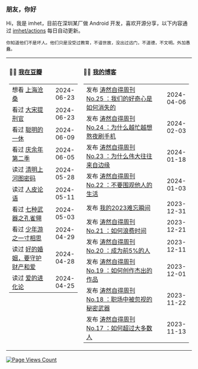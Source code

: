 ### 朋友，你好

Hi，我是 imhet，目前在深圳某厂做 Android 开发，喜欢开源分享，以下内容通过 <a href="https://github.com/imhet/imhet/actions" target="_blank">imhet/actions</a> 每日自动更新。

<!-- juzi starts -->
```
你知道他们不是坏人。他们只是没受过教育，不谙世故，没出过远门，不道德，不文明。外加愚蠢。
```
<!-- juzi ends -->


<table width="900px">
<tr>
<td valign="top" width="40%">

#### 🤾‍♂️  <a href="https://www.douban.com/people/heyitao/" target="_blank">我在豆瓣</a>

<!-- douban starts -->
| | |
 |:------------- | -------------: |
| 想看 <a href='http://movie.douban.com/subject/2381059/' target='_blank'>上海沧桑</a> | 2024-06-23 |
| 看过 <a href='http://movie.douban.com/subject/2239292/' target='_blank'>大宋提刑官</a> | 2024-06-23 |
| 看过 <a href='http://movie.douban.com/subject/1883755/' target='_blank'>聪明的一休</a> | 2024-06-09 |
| 看过 <a href='http://movie.douban.com/subject/34937650/' target='_blank'>庆余年 第二季</a> | 2024-06-05 |
| 读过 <a href='https://book.douban.com/subject/26265745/' target='_blank'>清明上河图密码</a> | 2024-05-28 |
| 读过 <a href='https://book.douban.com/subject/5390091/' target='_blank'>人皮论语</a> | 2024-05-11 |
| 看过 <a href='http://movie.douban.com/subject/5905773/' target='_blank'>七种武器之孔雀翎</a> | 2024-05-03 |
| 看过 <a href='http://movie.douban.com/subject/30426829/' target='_blank'>少年游之一寸相思</a> | 2024-04-29 |
| 读过 <a href='https://book.douban.com/subject/34905537/' target='_blank'>好的婚姻，要守护财产和爱</a> | 2024-04-28 |
| 读过 <a href='https://book.douban.com/subject/27073878/' target='_blank'>爱的进化论</a> | 2024-04-25 |
<!-- douban ends -->

</td>


<td valign="top" width="60%">

#### 🤹‍♀️ <a href="https://heyitao.com/" target="_blank">我的博客</a>

<!-- blog starts -->
| | |
 |:------------- | -------------: |
| 发布 <a href='http://heyitao.com/post/beyond-code-weekly-025' target='_blank'>涛然自得周刊 No.25 ：我们的好奇心是如何消失的</a> | 2024-04-06 |
| 发布 <a href='http://heyitao.com/post/beyond-code-weekly-024' target='_blank'>涛然自得周刊 No.24 ：为什么越忙越想熬夜刷手机</a> | 2024-02-03 |
| 发布 <a href='http://heyitao.com/post/beyond-code-weekly-023' target='_blank'>涛然自得周刊 No.23 ：为什么伟大往往来自边缘</a> | 2024-01-18 |
| 发布 <a href='http://heyitao.com/post/beyond-code-weekly-022' target='_blank'>涛然自得周刊 No.22 ：不要围观他人的生活</a> | 2024-01-03 |
| 发布 <a href='http://heyitao.com/post/my-2023' target='_blank'>我的2023难忘瞬间</a> | 2023-12-31 |
| 发布 <a href='http://heyitao.com/post/beyond-code-weekly-021' target='_blank'>涛然自得周刊 No.21 ：如何浪费时间</a> | 2023-12-21 |
| 发布 <a href='http://heyitao.com/post/beyond-code-weekly-020' target='_blank'>涛然自得周刊 No.20 ：成为前5%的人</a> | 2023-12-11 |
| 发布 <a href='http://heyitao.com/post/beyond-code-weekly-019' target='_blank'>涛然自得周刊 No.19 ：如何创作杰出的作品</a> | 2023-12-01 |
| 发布 <a href='http://heyitao.com/post/beyond-code-weekly-018' target='_blank'>涛然自得周刊 No.18 ：职场中被忽视的秘密武器</a> | 2023-11-22 |
| 发布 <a href='http://heyitao.com/post/beyond-code-weekly-017' target='_blank'>涛然自得周刊 No.17 ：如何超过大多数人</a> | 2023-11-13 |
<!-- blog ends -->

</td>
</tr>


</table>

[![Page Views Count](https://badges.toozhao.com/badges/01HG0ZMWVAHYZ149GQ6Z5JYVF5/green.svg)](https://badges.toozhao.com/stats/01HG0ZMWVAHYZ149GQ6Z5JYVF5 "Since 2023-11-24")